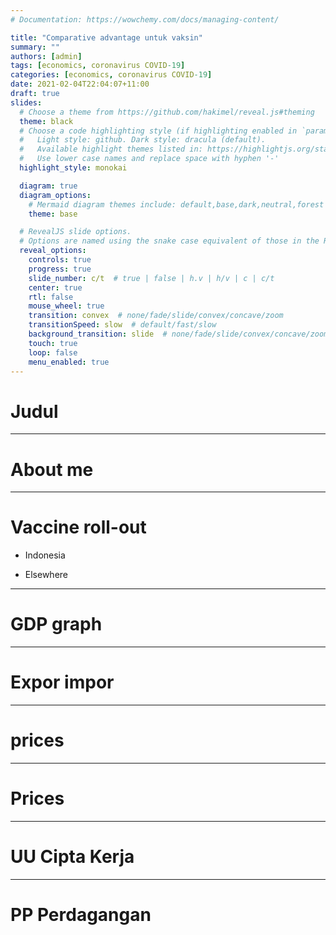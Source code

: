 ```yaml
---
# Documentation: https://wowchemy.com/docs/managing-content/

title: "Comparative advantage untuk vaksin"
summary: ""
authors: [admin]
tags: [economics, coronavirus COVID-19]
categories: [economics, coronavirus COVID-19]
date: 2021-02-04T22:04:07+11:00
draft: true
slides:
  # Choose a theme from https://github.com/hakimel/reveal.js#theming
  theme: black
  # Choose a code highlighting style (if highlighting enabled in `params.toml`)
  #   Light style: github. Dark style: dracula (default).
  #   Available highlight themes listed in: https://highlightjs.org/static/demo/
  #   Use lower case names and replace space with hyphen '-'
  highlight_style: monokai

  diagram: true
  diagram_options:
    # Mermaid diagram themes include: default,base,dark,neutral,forest
    theme: base

  # RevealJS slide options.
  # Options are named using the snake case equivalent of those in the RevealJS docs.
  reveal_options:
    controls: true
    progress: true
    slide_number: c/t  # true | false | h.v | h/v | c | c/t
    center: true
    rtl: false
    mouse_wheel: true
    transition: convex  # none/fade/slide/convex/concave/zoom
    transitionSpeed: slow  # default/fast/slow
    background_transition: slide  # none/fade/slide/convex/concave/zoom
    touch: true
    loop: false
    menu_enabled: true
---
```


# Judul

---

# About me

---

# Vaccine roll-out

- Indonesia

- Elsewhere

---

# GDP graph

---

# Expor impor

---

# prices

---

# Prices

---

# UU Cipta Kerja

---

# PP Perdagangan
